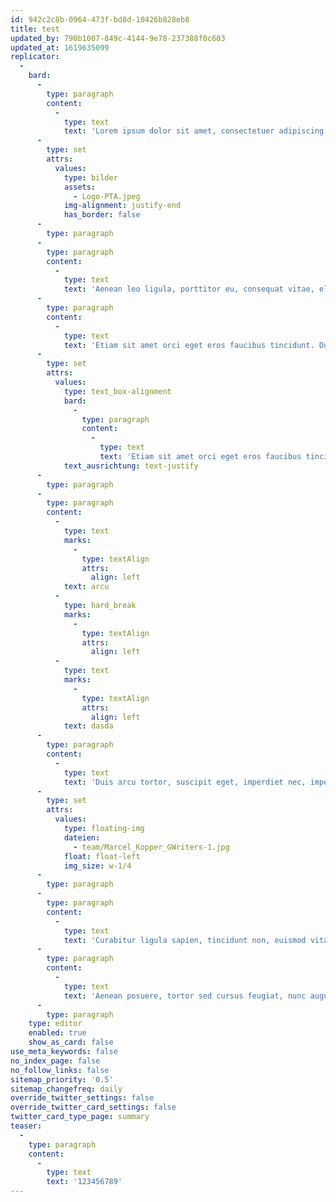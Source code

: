```yaml
---
id: 942c2c8b-0964-473f-bd8d-10426b828eb8
title: test
updated_by: 790b1007-849c-4144-9e78-237388f0c603
updated_at: 1619635099
replicator:
  -
    bard:
      -
        type: paragraph
        content:
          -
            type: text
            text: 'Lorem ipsum dolor sit amet, consectetuer adipiscing elit. Aenean commodo ligula eget dolor. Aenean massa. Cum sociis natoque penatibus et magnis dis parturient montes, nascetur ridiculus mus. Donec quam felis, ultricies nec, pellentesque eu, pretium quis, sem. Nulla consequat massa quis enim. Donec pede justo, fringilla vel, aliquet nec, vulputate eget, arcu. In enim justo, rhoncus ut, imperdiet a, venenatis vitae, justo. Nullam dictum felis eu pede mollis pretium. Integer tincidunt. Cras dapibus. Vivamus elementum semper nisi. Aenean vulputate eleifend tellus.'
      -
        type: set
        attrs:
          values:
            type: bilder
            assets:
              - Logo-PTA.jpeg
            img-alignment: justify-end
            has_border: false
      -
        type: paragraph
      -
        type: paragraph
        content:
          -
            type: text
            text: 'Aenean leo ligula, porttitor eu, consequat vitae, eleifend ac, enim. Aliquam lorem ante, dapibus in, viverra quis, feugiat a, tellus. Phasellus viverra nulla ut metus varius laoreet. Quisque rutrum. Aenean imperdiet. Etiam ultricies nisi vel augue. Curabitur ullamcorper ultricies nisi. Nam eget dui. Etiam rhoncus. Maecenas tempus, tellus eget condimentum rhoncus, sem quam semper libero, sit amet adipiscing sem neque sed ipsum. Nam quam nunc, blandit vel, luctus pulvinar, hendrerit id, lorem. „Maecenas“ nec odio et ante tincidunt tempus. Donec vitae sapien ut libero venenatis faucibus. Nullam quis ante.'
      -
        type: paragraph
        content:
          -
            type: text
            text: 'Etiam sit amet orci eget eros faucibus tincidunt. Duis leo. Sed fringilla mauris sit amet nibh. Donec sodales sagittis magna. Sed consequat, leo eget bibendum sodales, augue velit cursus nunc, quis gravida magna mi a libero. Fusce vulputate eleifend sapien. Vestibulum purus quam, scelerisque ut, mollis sed, nonummy id, metus. Nullam accumsan lorem in dui. Cras ultricies mi eu turpis hendrerit fringilla. Vestibulum ante ipsum primis in faucibus orci luctus et ultrices posuere cubilia Curae; In ac dui quis mi consectetuer lacinia. Nam pretium turpis et '
      -
        type: set
        attrs:
          values:
            type: text_box-alignment
            bard:
              -
                type: paragraph
                content:
                  -
                    type: text
                    text: 'Etiam sit amet orci eget eros faucibus tincidunt. Duis leo. Sed fringilla mauris sit amet nibh. Donec sodales sagittis magna. Sed consequat, leo eget bibendum sodales, augue velit cursus nunc, quis gravida magna mi a libero. Fusce vulputate eleifend sapien. Vestibulum purus quam, scelerisque ut, mollis sed, nonummy id, metus. Nullam accumsan lorem in dui. Cras ultricies mi eu turpis hendrerit fringilla. Vestibulum ante ipsum primis in faucibus orci luctus et ultrices posuere cubilia Curae; In ac dui quis mi consectetuer lacinia. Nam pretium turpis et '
            text_ausrichtung: text-justify
      -
        type: paragraph
      -
        type: paragraph
        content:
          -
            type: text
            marks:
              -
                type: textAlign
                attrs:
                  align: left
            text: arcu
          -
            type: hard_break
            marks:
              -
                type: textAlign
                attrs:
                  align: left
          -
            type: text
            marks:
              -
                type: textAlign
                attrs:
                  align: left
            text: dasda
      -
        type: paragraph
        content:
          -
            type: text
            text: 'Duis arcu tortor, suscipit eget, imperdiet nec, imperdiet iaculis, ipsum. Sed aliquam ultrices mauris. Integer ante arcu, accumsan a, consectetuer eget, posuere ut, mauris. Praesent adipiscing. Phasellus ullamcorper ipsum rutrum nunc. Nunc nonummy metus. Vestibulum volutpat pretium libero. Cras id dui. Aenean ut eros et nisl sagittis vestibulum. Nullam nulla eros, ultricies sit amet, nonummy id, imperdiet feugiat, pede. Sed lectus. Donec mollis hendrerit risus. Phasellus nec sem in justo pellentesque facilisis. Etiam imperdiet imperdiet orci. Nunc nec neque. Phasellus leo dolor, tempus non, auctor et, hendrerit quis, nisi.'
      -
        type: set
        attrs:
          values:
            type: floating-img
            dateien:
              - team/Marcel_Kopper_GWriters-1.jpg
            float: float-left
            img_size: w-1/4
      -
        type: paragraph
      -
        type: paragraph
        content:
          -
            type: text
            text: 'Curabitur ligula sapien, tincidunt non, euismod vitae, posuere imperdiet, leo. Maecenas malesuada. Praesent congue erat at massa. Sed cursus turpis vitae tortor. Donec posuere vulputate arcu. Phasellus accumsan cursus velit. Vestibulum ante ipsum primis in faucibus orci luctus et ultrices posuere cubilia Curae; Sed aliquam, nisi quis porttitor congue, elit erat euismod orci, ac placerat dolor lectus quis orci. Phasellus consectetuer vestibulum elit. Aenean tellus metus, bibendum sed, posuere ac, mattis non, nunc. Vestibulum fringilla pede sit amet augue. In turpis. Pellentesque posuere. Praesent turpis.'
      -
        type: paragraph
        content:
          -
            type: text
            text: 'Aenean posuere, tortor sed cursus feugiat, nunc augue blandit nunc, eu sollicitudin urna dolor sagittis lacus. Donec elit libero, sodales nec, volutpat a, suscipit non, turpis. Nullam sagittis. Suspendisse pulvinar, augue ac venenatis condimentum, sem libero volutpat nibh, nec pellentesque velit pede quis nunc. Vestibulum ante ipsum primis in faucibus orci luctus et ultrices posuere cubilia Curae; Fusce id purus. Ut varius tincidunt libero. Phasellus dolor. Maecenas vestibulum mollis diam. Pellentesque ut neque. Pellentesque habitant morbi tristique senectus et netus et malesuada fames ac turpis egestas. In dui magna, posuere eget, vestibulum et, tempor auctor, justo. In ac felis quis tortor malesuada pretium. Pellentesque auctor neque nec urna. Proin sapien ipsum, porta a, auctor quis, euismod ut, mi. Aenean viverra rhoncus pede. Pellentesque habitant morbi tristique senectus et netus et malesuada fames ac turpis egestas. Ut non enim eleifend felis pretium feugiat. Vivamus quis mi. Phasellus a est. Phasellus magna. In hac habitasse platea dictumst. Curabitur at lacus ac velit ornare lobortis. Curabitur a felis in nunc fringilla tristique.'
      -
        type: paragraph
    type: editor
    enabled: true
    show_as_card: false
use_meta_keywords: false
no_index_page: false
no_follow_links: false
sitemap_priority: '0.5'
sitemap_changefreq: daily
override_twitter_settings: false
override_twitter_card_settings: false
twitter_card_type_page: summary
teaser:
  -
    type: paragraph
    content:
      -
        type: text
        text: '123456789'
---
```

